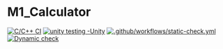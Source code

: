 # M1_Calculator

[![C/C++ CI](https://github.com/AdhyyanKul52/M1_Calculator/actions/workflows/c-cpp.yml/badge.svg)](https://github.com/AdhyyanKul52/M1_Calculator/actions/workflows/c-cpp.yml)
[![unity testing -Unity](https://github.com/AdhyyanKul52/M1_Calculator/actions/workflows/unity.yml/badge.svg)](https://github.com/AdhyyanKul52/M1_Calculator/actions/workflows/unity.yml)
[![.github/workflows/static-check.yml](https://github.com/AdhyyanKul52/M1_Calculator/actions/workflows/static-check.yml/badge.svg)](https://github.com/AdhyyanKul52/M1_Calculator/actions/workflows/static-check.yml)
[![Dynamic check](https://github.com/AdhyyanKul52/M1_Calculator/actions/workflows/Dynamic-check.yml/badge.svg)](https://github.com/AdhyyanKul52/M1_Calculator/actions/workflows/Dynamic-check.yml)
